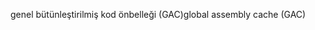 <span data-ttu-id="424d5-101">genel bütünleştirilmiş kod önbelleği (GAC)</span><span class="sxs-lookup"><span data-stu-id="424d5-101">global assembly cache (GAC)</span></span>